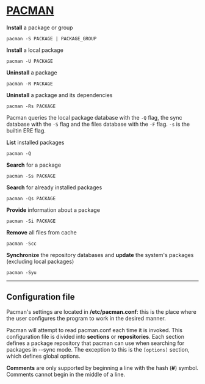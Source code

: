 # [PACMAN](https://wiki.archlinux.org/title/pacman)

__Install__ a package or group
```
pacman -S PACKAGE | PACKAGE_GROUP
```

__Install__ a local package
```
pacman -U PACKAGE
```

__Uninstall__ a package
```
pacman -R PACKAGE
```

__Uninstall__ a package and its dependencies
```
pacman -Rs PACKAGE
```

Pacman queries the local package database with the `-Q` flag, the sync database with the `-S` flag and the files database with the `-F` flag. `-s` is the builtin ERE flag.

__List__ installed packages
```
pacman -Q
```

__Search__ for a package
```
pacman -Ss PACKAGE
```

__Search__ for already installed packages
```
pacman -Qs PACKAGE
```

__Provide__ information about a package
```
pacman -Si PACKAGE
```

__Remove__ all files from cache
```
pacman -Scc
```

__Synchronize__ the repository databases and __update__ the system's packages (excluding local packages)
```
pacman -Syu
```
---
## Configuration file
Pacman's settings are located in __/etc/pacman.conf__: this is the place where the user configures the program to work in the desired manner.

Pacman will attempt to read pacman.conf each time it is invoked. This configuration file is divided into __sections__ or __repositories__. Each section defines a package repository that pacman can use when searching for packages in --sync mode. The exception to this is the `[options]` section, which defines global options.

__Comments__ are only supported by beginning a line with the hash (__#__) symbol. Comments cannot begin in the middle of a line.

